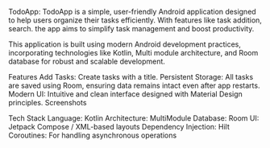TodoApp:
TodoApp is a simple, user-friendly Android application designed to help users organize their tasks efficiently. With features like task addition, search. the app aims to simplify task management and boost productivity.

This application is built using modern Android development practices, incorporating technologies like Kotlin, Multi module architecture, and Room database for robust and scalable development.

Features
Add Tasks: Create tasks with a title.
Persistent Storage: All tasks are saved using Room, ensuring data remains intact even after app restarts.
Modern UI: Intuitive and clean interface designed with Material Design principles.
Screenshots


Tech Stack
Language: Kotlin
Architecture: MultiModule
Database: Room 
UI: Jetpack Compose / XML-based layouts
Dependency Injection: Hilt 
Coroutines: For handling asynchronous operations

